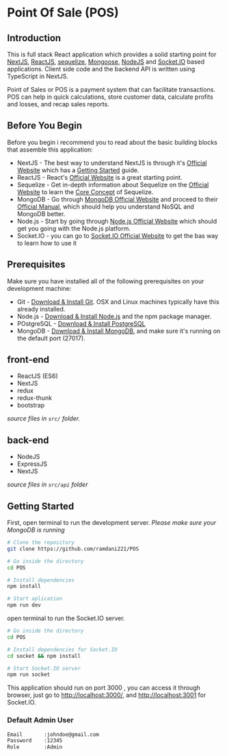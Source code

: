 # Point Of Sale (POS)

## Introduction

This is full stack React application which provides a solid starting point for [NextJS](https://nextjs.org), [ReactJS](https://reactjs.org/), [sequelize](https://sequelize.org/), [Mongoose](https://mongoosejs.com/), [NodeJS](https://nodejs.org/en/) and [Socket.IO](https://socket.io/) based applications. Client side code and the backend API is written using TypeScript in NextJS.

Point of Sales or POS is a payment system that can facilitate transactions. POS can help in quick calculations,
store customer data, calculate profits and losses, and recap sales reports.

## Before You Begin

Before you begin i recommend you to read about the basic building blocks that assemble this application:
* NextJS - The best way to understand NextJS is through it's [Official Website](https://nextjs.org) which has a [Getting Started](https://nextjs.org/docs) guide.
* ReactJS - React's [Official Website](https://reactjs.org/) is a great starting point.
* Sequelize - Get in-depth information about Sequelize on the [Official Website](https://sequelize.org/) to learn the [Core Concept](https://sequelize.org/docs/v6/category/core-concepts/) of Sequelize.
* MongoDB - Go through [MongoDB Official Website](https://www.mongodb.com/) and proceed to their [Official Manual](https://docs.mongodb.com/), which should help you understand NoSQL and MongoDB better.
* Node.js - Start by going through [Node.js Official Website](https://nodejs.org/en/) which should get you going with the Node.js platform.
* Socket.IO - you can go to [Socket.IO Official Website](https://socket.io/) to get the bas way to learn how to use it

## Prerequisites

Make sure you have installed all of the following prerequisites on your development machine:
* Git - [Download & Install Git](https://git-scm.com/downloads). OSX and Linux machines typically have this already installed.
* Node.js - [Download & Install Node.js](https://nodejs.org/en/download/) and the npm package manager.
* POstgreSQL - [Download & Install PostgreSQL](https://www.postgresql.org/download/)
* MongoDB - [Download & Install MongoDB](https://www.mongodb.com/download-center), and make sure it's running on the default port (27017).

## front-end

 - ReactJS (ES6)
 - NextJS
 - redux
 - redux-thunk
 - bootstrap

*source files in `src/` folder.*
## back-end

 - NodeJS
 - ExpressJS
 - NextJS

*source files in `src/api` folder*

## Getting Started

First, open terminal to run the development server.
*Please make sure your MongoDB is running*

```bash
# Clone the repository
git clone https://github.com/ramdani221/POS

# Go inside the directory
cd POS

# Install dependencies
npm install

# Start aplication
npm run dev
```

open terminal to run the Socket.IO server.

```bash
# Go inside the directory
cd POS

# Install dependencies for Socket.IO
cd socket && npm install

# Start Socket.IO server
npm run socket
```

This application should run on port 3000 , you can access it through browser, just go to [http://localhost:3000/](http://localhost:3000/signin), and
[http://localhost:3001](http://localhost:3001) for Socket.IO.

### Default Admin User
```sh
Email       :johndoe@gmail.com
Password    :12345
Role        :Admin
```
